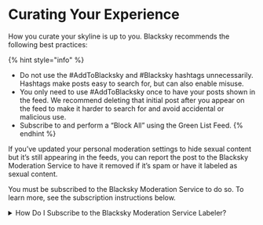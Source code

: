 # Curating Your Experience

How you curate your skyline is up to you. Blacksky recommends the following best practices:

{% hint style="info" %}
* Do not use the #AddToBlacksky and #Blacksky hashtags unnecessarily. Hashtags make posts easy to search for, but can also enable misuse.
* You only need to use #AddToBlacksky once to have your posts shown in the feed. We recommend deleting that initial post after you appear on the feed to make it harder to search for and avoid accidental or malicious use.
* Subscribe to and perform a “Block All” using the Green List Feed.
{% endhint %}

If you’ve updated your personal moderation settings to hide sexual content but it’s still appearing in the feeds, you can report the post to the Blacksky Moderation Service to have it removed if it’s spam or have it labeled as sexual content.

You must be subscribed to the Blacksky Moderation Service to do so. To learn more, see the subscription instructions below.

<details>

<summary>How Do I Subscribe to the Blacksky Moderation Service Labeler?</summary>

See: How Do I Subscribe to the Blacksky Moderation Service Labeler? — https://docs.blackskyweb.xyz/docs/blacksky-info/curating-your-experience#\_\_docusaurus\_skipToContent\_fallback

(Click the link to follow the original instructions.)

</details>
